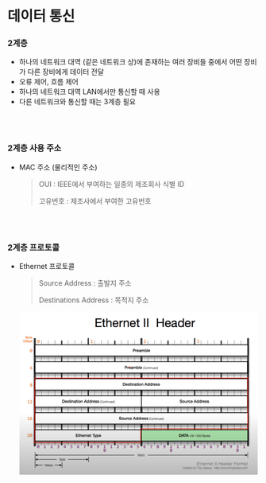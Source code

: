 # 데이터 통신

### 2계층

- 하나의 네트워크 대역 (같은 네트워크 상)에 존재하는 여러 장비들 중에서 어떤 장비가 다른 장비에게 데이터 전달
- 오류 제어, 흐름 제어
- 하나의 네트워크 대역 LAN에서만 통신할 때 사용
- 다른 네트워크와 통신할 때는 3계층 필요

</br>
</br>

### 2계층 사용 주소

- MAC 주소 (물리적인 주소)

  > OUI : IEEE에서 부여하는 일종의 제조회사 식별 ID
  >
  > 고유번호 : 제조사에서 부여한 고유번호

</br>
</br>

### 2계층 프로토콜

- Ethernet 프로토콜

  > Source Address : 출발지 주소
  >
  > Destinations Address : 목적지 주소

  ![img](데이터통신.assets/img.PNG)
